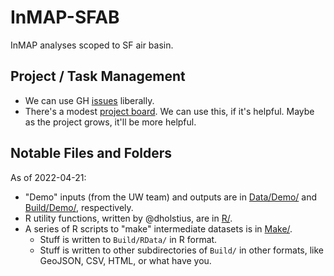 # InMAP-SFAB

InMAP analyses scoped to SF air basin.

## Project / Task Management

- We can use GH [issues] liberally.
- There's a modest [project board][project]. We can use this, if it's helpful. Maybe as the project grows, it'll be more helpful.

## Notable Files and Folders

As of 2022-04-21:

- "Demo" inputs (from the UW team) and outputs are in [Data/Demo/] and [Build/Demo/], respectively.
- R utility functions, written by @dholstius, are in [R/].
- A series of R scripts to "make" intermediate datasets is in [Make/].
    - Stuff is written to `Build/RData/` in R format.
    - Stuff is written to other subdirectories of `Build/` in other formats, like GeoJSON, CSV, HTML, or what have you. 

[issues]: https://github.com/BAAQMD/InMAP-SFAB/issues
[project]: https://github.com/orgs/BAAQMD/projects/7/views/4
[Data/Demo/]: ../../tree/master/Data/Demo
[Build/Demo/]: ../../tree/master/Build/Demo
[R/]: ../../tree/master/R
[Make/]: ../../tree/master/Make
